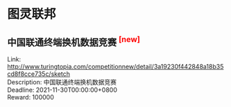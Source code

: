 # 图灵联邦



## 中国联通终端换机数据竞赛 <sup style="color:red">[new]<sup>  

Link: http://www.turingtopia.com/competitionnew/detail/3a19230f442848a18b35cd8f8cce735c/sketch  
Description: 中国联通终端换机数据竞赛  
Deadline: 2021-11-30T00:00:00+0800  
Reward: 100000  

